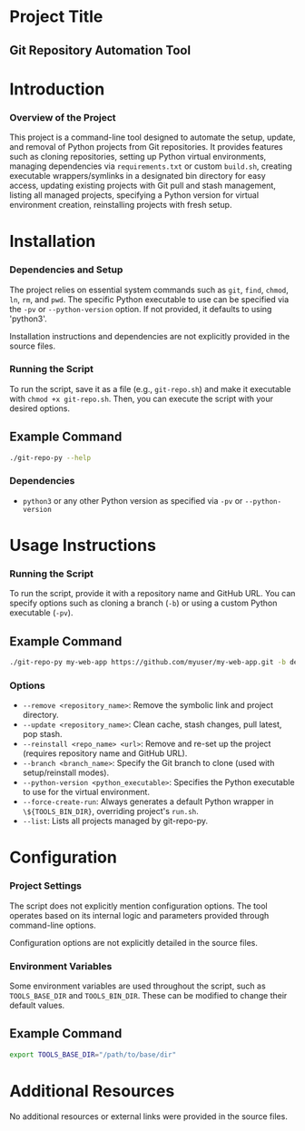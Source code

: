 # Project Title
## Git Repository Automation Tool

# Introduction
### Overview of the Project

This project is a command-line tool designed to automate the setup, update, and removal of Python projects from Git repositories. It provides features such as cloning repositories, setting up Python virtual environments, managing dependencies via `requirements.txt` or custom `build.sh`, creating executable wrappers/symlinks in a designated bin directory for easy access, updating existing projects with Git pull and stash management, listing all managed projects, specifying a Python version for virtual environment creation, reinstalling projects with fresh setup.

# Installation
### Dependencies and Setup

The project relies on essential system commands such as `git`, `find`, `chmod`, `ln`, `rm`, and `pwd`. The specific Python executable to use can be specified via the `-pv` or `--python-version` option. If not provided, it defaults to using 'python3'.

Installation instructions and dependencies are not explicitly provided in the source files.

### Running the Script

To run the script, save it as a file (e.g., `git-repo.sh`) and make it executable with `chmod +x git-repo.sh`. Then, you can execute the script with your desired options.

## Example Command
```bash
./git-repo-py --help
```
### Dependencies

* `python3` or any other Python version as specified via `-pv` or `--python-version`

# Usage Instructions
### Running the Script

To run the script, provide it with a repository name and GitHub URL. You can specify options such as cloning a branch (`-b`) or using a custom Python executable (`-pv`).

## Example Command
```bash
./git-repo-py my-web-app https://github.com/myuser/my-web-app.git -b develop -pv python3.9
```
### Options

* `--remove <repository_name>`: Remove the symbolic link and project directory.
* `--update <repository_name>`: Clean cache, stash changes, pull latest, pop stash.
* `--reinstall <repo_name> <url>`: Remove and re-set up the project (requires repository name and GitHub URL).
* `--branch <branch_name>`: Specify the Git branch to clone (used with setup/reinstall modes).
* `--python-version <python_executable>`: Specifies the Python executable to use for the virtual environment.
* `--force-create-run`: Always generates a default Python wrapper in `\${TOOLS_BIN_DIR}`, overriding project's `run.sh`.
* `--list`: Lists all projects managed by git-repo-py.

# Configuration
### Project Settings

The script does not explicitly mention configuration options. The tool operates based on its internal logic and parameters provided through command-line options.

Configuration options are not explicitly detailed in the source files.

### Environment Variables

Some environment variables are used throughout the script, such as `TOOLS_BASE_DIR` and `TOOLS_BIN_DIR`. These can be modified to change their default values.

## Example Command
```bash
export TOOLS_BASE_DIR="/path/to/base/dir"
```

# Additional Resources
No additional resources or external links were provided in the source files.